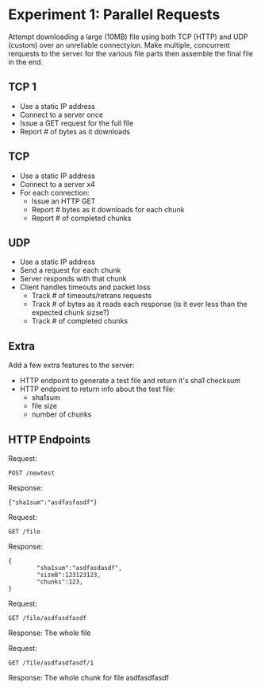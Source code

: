 # Experiment 1: Parallel Requests

Attempt downloading a large (10MB) file using both TCP (HTTP) and UDP (custom)
over an unreliable connectyion. Make multiple, concurrent rerquests to the server
for the various file parts then assemble the final file in the end.


## TCP 1

- Use a static IP address
- Connect to a server once
- Issue a GET request for the full file
- Report # of bytes as it downloads

## TCP

- Use a static IP address
- Connect to a server x4
- For each connection:
  - Issue an HTTP GET
  - Report # bytes as it downloads for each chunk
  - Report # of completed chunks


## UDP

- Use a static IP address
- Send a request for each chunk
- Server responds with that chunk
- Client handles timeouts and packet loss
  - Track # of timeouts/retrans requests
  - Track # of bytes as it reads each response 
    (is it ever less than the expected chunk sizse?)
  - Track # of completed chunks
 
## Extra

Add a few extra features to the server:

- HTTP endpoint to generate a test file and return it's sha1 checksum
- HTTP endpoint to return info about the test file:
  - sha1sum
  - file size
  - number of chunks

## HTTP Endpoints

Request:
```
POST /newtest
```
Response:
```
{"sha1sum":"asdfasfasdf"}
```

Request:
```
GET /file
```

Response:
```
{
        "sha1sum":"asdfasdasdf",
        "sizeB":123123123,
        "chunks":123,
}
```

Request:
```
GET /file/asdfasdfasdf
```

Response:
The whole file

Request:
```
GET /file/asdfasdfasdf/1
```

Response:
The whole chunk for file asdfasdfasdf


